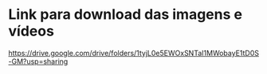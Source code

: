 # Link para download das imagens e vídeos
https://drive.google.com/drive/folders/1tyjL0e5EWOxSNTaI1MWobayE1tD0S-GM?usp=sharing